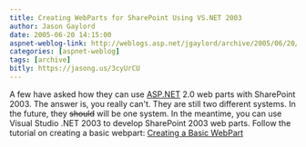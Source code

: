 ```yaml
---
title: Creating WebParts for SharePoint Using VS.NET 2003
author: Jason Gaylord
date: 2005-06-20 14:15:00
aspnet-weblog-link: http://weblogs.asp.net/jgaylord/archive/2005/06/20/414008.aspx
categories: [aspnet-weblog]
tags: [archive]
bitly: https://jasong.us/3cyUrCU
---
```


A few have asked how they can use [ASP.NET](http://www.asp.net/ "ASP.NET") 2.0 web parts with SharePoint 2003. The answer is, you really can't. They are still two different systems. In the future, they ~~should~~ will be one system. In the meantime, you can use Visual Studio .NET 2003 to develop SharePoint 2003 web parts. Follow the tutorial on creating a basic webpart: [Creating a Basic WebPart](http://msdn.microsoft.com/library/en-us/spptsdk/html/CreateABasicWP_SV01003709.asp)